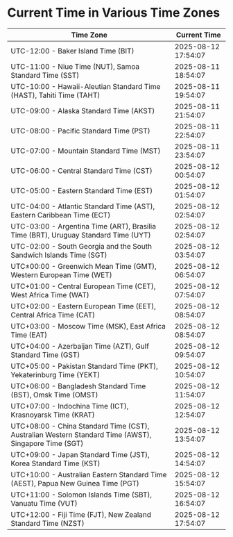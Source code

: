 # Current Time in Various Time Zones

| Time Zone | Current Time |
|-----------|--------------|
| UTC-12:00 - Baker Island Time (BIT) | 2025-08-12 17:54:07 |
| UTC-11:00 - Niue Time (NUT), Samoa Standard Time (SST) | 2025-08-11 18:54:07 |
| UTC-10:00 - Hawaii-Aleutian Standard Time (HAST), Tahiti Time (TAHT) | 2025-08-11 19:54:07 |
| UTC-09:00 - Alaska Standard Time (AKST) | 2025-08-11 21:54:07 |
| UTC-08:00 - Pacific Standard Time (PST) | 2025-08-11 22:54:07 |
| UTC-07:00 - Mountain Standard Time (MST) | 2025-08-11 23:54:07 |
| UTC-06:00 - Central Standard Time (CST) | 2025-08-12 00:54:07 |
| UTC-05:00 - Eastern Standard Time (EST) | 2025-08-12 01:54:07 |
| UTC-04:00 - Atlantic Standard Time (AST), Eastern Caribbean Time (ECT) | 2025-08-12 02:54:07 |
| UTC-03:00 - Argentina Time (ART), Brasília Time (BRT), Uruguay Standard Time (UYT) | 2025-08-12 02:54:07 |
| UTC-02:00 - South Georgia and the South Sandwich Islands Time (SGT) | 2025-08-12 03:54:07 |
| UTC±00:00 - Greenwich Mean Time (GMT), Western European Time (WET) | 2025-08-12 06:54:07 |
| UTC+01:00 - Central European Time (CET), West Africa Time (WAT) | 2025-08-12 07:54:07 |
| UTC+02:00 - Eastern European Time (EET), Central Africa Time (CAT) | 2025-08-12 08:54:07 |
| UTC+03:00 - Moscow Time (MSK), East Africa Time (EAT) | 2025-08-12 08:54:07 |
| UTC+04:00 - Azerbaijan Time (AZT), Gulf Standard Time (GST) | 2025-08-12 09:54:07 |
| UTC+05:00 - Pakistan Standard Time (PKT), Yekaterinburg Time (YEKT) | 2025-08-12 10:54:07 |
| UTC+06:00 - Bangladesh Standard Time (BST), Omsk Time (OMST) | 2025-08-12 11:54:07 |
| UTC+07:00 - Indochina Time (ICT), Krasnoyarsk Time (KRAT) | 2025-08-12 12:54:07 |
| UTC+08:00 - China Standard Time (CST), Australian Western Standard Time (AWST), Singapore Time (SGT) | 2025-08-12 13:54:07 |
| UTC+09:00 - Japan Standard Time (JST), Korea Standard Time (KST) | 2025-08-12 14:54:07 |
| UTC+10:00 - Australian Eastern Standard Time (AEST), Papua New Guinea Time (PGT) | 2025-08-12 15:54:07 |
| UTC+11:00 - Solomon Islands Time (SBT), Vanuatu Time (VUT) | 2025-08-12 16:54:07 |
| UTC+12:00 - Fiji Time (FJT), New Zealand Standard Time (NZST) | 2025-08-12 17:54:07 |
